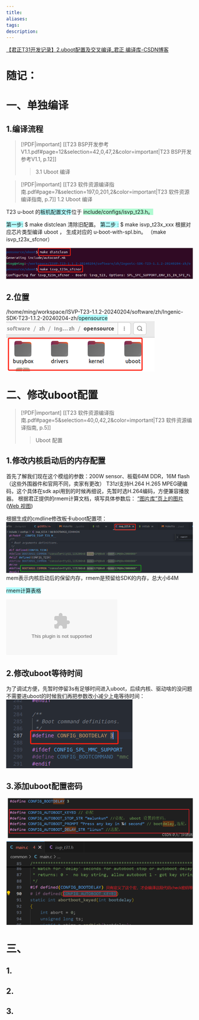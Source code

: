 ```yaml
---
title: 
aliases: 
tags: 
description:
---
```

[【君正T31开发记录】2.uboot配置及交叉编译\_君正 编译库-CSDN博客](https://blog.csdn.net/qq_42425882/article/details/143644523?spm=1001.2014.3001.5502)
# 随记：




# 一、单独编译

## 1.编译流程
> [!PDF|important] [[T23 BSP开发参考V1.1.pdf#page=12&selection=42,0,47,2&color=important|T23 BSP开发参考V1.1, p.12]]
> > 3.1 Uboot 编译
> 
> 

> [!PDF|important] [[T23 软件资源编译指南.pdf#page=7&selection=197,0,201,2&color=important|T23 软件资源编译指南, p.7]]
> 1.2 Uboot 编译


T23 u-boot 的<span style="background:#b1ffff">板机配置文件</span>位于 <span style="background:#affad1">include/configs/isvp_t23.h。</span>

<span style="background:#b1ffff">第一步:</span> $ make distclean 清除旧配置。
<span style="background:#b1ffff">第二步 :</span> $ make isvp_t23x_xxx 根据对应芯片类型编译 uboot ， 生成对应的 u-boot-with-spl.bin。
（make isvp_t23x_sfcnor）

![君正T23N芯片开发/【君正T32N-PIKE开发板】/assets/2.uboot配置及交叉编译/file-20250810171423476.png](assets/2.uboot配置及交叉编译/file-20250810171423476.png)




## 2.位置
 /home/ming/workspace/ISVP-T23-1.1.2-20240204/software/zh/Ingenic-SDK-T23-1.1.2-20240204-zh/<span style="background:#b1ffff">opensource</span>
![君正T23N芯片开发/【君正T32N-PIKE开发板】/assets/2.uboot配置及交叉编译/file-20250810171423576.png](assets/2.uboot配置及交叉编译/file-20250810171423576.png)



# 二、修改uboot配置

> [!PDF|important] [[T23 软件资源编译指南.pdf#page=5&selection=40,0,42,2&color=important|T23 软件资源编译指南, p.5]]
> > Uboot 配置
> 
> 

## 1.修改内核启动后的内存配置
首先了解我们现在这个模组的参数：200W sensor、板载64M DDR，16M flash（这些外围器件和官网不同，卖家有更改）
T31zl支持H.264 H.265 MPEG硬编码，这个具体在sdk api用到的时候再细说，先暂时选H.264编码，方便兼容播放器。
根据君正提供的rmem计算文档，填写具体参数后：
[“图片库”页上的图片](onenote:https://d.docs.live.net/52D4B76BB0FFCF51/문서/嵌入式音视频开发/T23%20PIKE开发板/T23%20PIKE开发板使用指南.pdf.one#图片库&section-id={F4EC957E-6029-46FD-BAE8-8DD402BF0FDF}&page-id={2A156D52-A63D-4711-99EC-86066BB061E5}&object-id={5AC85B8E-1B60-43D1-8D53-641003057BB1}&14)  ([Web 视图](https://onedrive.live.com/view.aspx?resid=52D4B76BB0FFCF51%21s4c6b736f859f421fb694e7a3fd2f659b&id=documents&wd=target%28T23%20PIKE%E5%BC%80%E5%8F%91%E6%9D%BF%2FT23%20PIKE%E5%BC%80%E5%8F%91%E6%9D%BF%E4%BD%BF%E7%94%A8%E6%8C%87%E5%8D%97.pdf.one%7CF4EC957E-6029-46FD-BAE8-8DD402BF0FDF%2F%E5%9B%BE%E7%89%87%E5%BA%93%7C2A156D52-A63D-4711-99EC-86066BB061E5%2F%29&wdpartid=%7bE22066EF-B3AD-448F-9065-664ED27DC922%7d%7b1%7d&wdsectionfileid=52D4B76BB0FFCF51!sbdbbc49b33bd45ec908aa85a8657b86f))

根据生成的cmdline修改板卡uboot配置项：
![君正T23N芯片开发/【君正T32N-PIKE开发板】/assets/2.uboot配置及交叉编译/file-20250810171423686.png](assets/2.uboot配置及交叉编译/file-20250810171423686.png)
mem表示内核启动后的保留内存，rmem是预留给SDK的内存，总大小64M

<span style="background:#b1ffff">rmem计算表格</span>

![君正T23N芯片开发/【君正T32N-PIKE开发板】/assets/2.uboot配置及交叉编译/file-20250810171423759.xlsx](assets/2.uboot配置及交叉编译/file-20250810171423759.xlsx)
## 2.修改uboot等待时间
 为了调试方便，先暂时停留3s有足够时间进入uboot，后续内核、驱动啥的没问题不需要进uboot的时候我们再把参数改小减少上电等待时间：
![君正T23N芯片开发/【君正T32N-PIKE开发板】/assets/2.uboot配置及交叉编译/file-20250810171423853.png](assets/2.uboot配置及交叉编译/file-20250810171423853.png)

## 3.添加uboot配置密码
![君正T23N芯片开发/【君正T32N-PIKE开发板】/assets/2.uboot配置及交叉编译/file-20250810171423942.png](assets/2.uboot配置及交叉编译/file-20250810171423942.png)
![君正T23N芯片开发/【君正T32N-PIKE开发板】/assets/2.uboot配置及交叉编译/file-20250810171424026.png](assets/2.uboot配置及交叉编译/file-20250810171424026.png)


# 三、

## 1.


## 2.




## 3.




